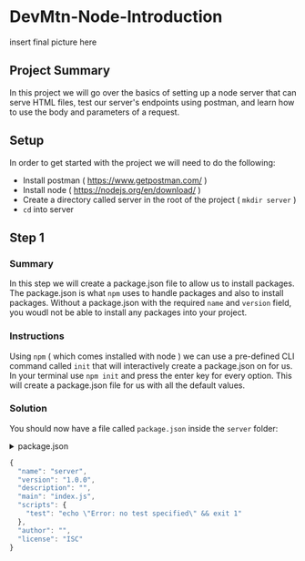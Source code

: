 # DevMtn-Node-Introduction
insert final picture here

## Project Summary
In this project we will go over the basics of setting up a node server that can serve HTML files, test our server's endpoints using postman, and learn how to use the body and parameters of a request.

## Setup
In order to get started with the project we will need to do the following:
* Install postman ( https://www.getpostman.com/ )
* Install node ( https://nodejs.org/en/download/ )
* Create a directory called server in the root of the project ( `mkdir server` )
* `cd` into server

## Step 1
### Summary
In this step we will create a package.json file to allow us to install packages. The package.json is what `npm` uses to handle packages and also to install packages. Without a package.json with the required `name` and `version` field, you woudl not be able to install any packages into your project. 

### Instructions 
Using `npm` ( which comes installed with node ) we can use a pre-defined CLI command called `init` that will interactively create a package.json on for us. In your terminal use `npm init` and press the enter key for every option. This will create a package.json file for us with all the default values.

### Solution
You should now have a file called `package.json` inside the `server` folder:
<details>
<summary> package.json </summary>
```javascript
{
  "name": "server",
  "version": "1.0.0",
  "description": "",
  "main": "index.js",
  "scripts": {
    "test": "echo \"Error: no test specified\" && exit 1"
  },
  "author": "",
  "license": "ISC"
}
```
</details>

```javascript
{
  "name": "server",
  "version": "1.0.0",
  "description": "",
  "main": "index.js",
  "scripts": {
    "test": "echo \"Error: no test specified\" && exit 1"
  },
  "author": "",
  "license": "ISC"
}
```


